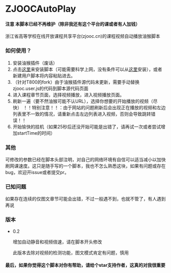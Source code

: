 # ZJOOCAutoPlay   
#### 注意 本脚本已经不再维护（除非我还有这个平台的课或者有人加钱）   
浙江省高等学校在线开放课程共享平台(zjooc.cn)的课程视频自动播放油猴脚本   
### 如何使用？   
1. 安装油猴插件（废话）   
2. 点击[这里](https://github.com/ColdThunder11/ZJOOCAutoPlay/raw/master/zjooc.user.js)来安装脚本（可能需要科学上网，没有条件可以从[这里](https://greasyfork.org/scripts/397189-zjooc%E8%87%AA%E5%8A%A8%E6%92%AD%E6%94%BE/code/ZJOOC%E8%87%AA%E5%8A%A8%E6%92%AD%E6%94%BE.user.js)安装），或者新建用户脚本将内容粘贴进去。   
3. （针对T800的fork）由于油猴插件源代码未更新，需要手动替换zjooc.user.js的代码到脚本源代码页面
4. 进入课程章节页面，选择视频播放，进入视频播放页面。   
5. 刷新一遍（要不然油猴可能不认URL），选择你想要的开始播放的视频（尽快） ！！特别注意！！：由于网站的问题刷新后会出现正在播放的视频和左边列表里不一致的情况，请重新点击左边列表进入视频，否则会导致跳转错误！！   
6. 开始愉快的挂机（如果25秒后还没开始可能是出错了，请再试一次或者尝试增加startTime的时间）

### 其他

可修改的参数已经在脚本头部注明，对自己的网络环境有自信可以适当减小以加快刷网课速度。这只是随手写的一个脚本，我也不怎么熟悉这块，如果有问题或存在bug，欢迎开issue或者提交pr。   
### 已知问题
如果存在连续的仅图文章节可能会出错，不过一般遇不到，也就不管了，有人遇到再说

### 版本

- 0.2

  增加自动静音和视频倍速，请在脚本开头修改
  
  此版本去除对视频的检测功能，图文模式肯定有问题，慎用

#### 最后，如果你觉得这个脚本对你有帮助，请给个star支持作者，这真的对我很重要
